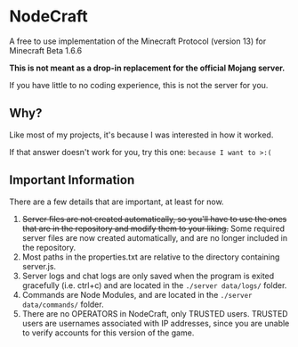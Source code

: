 # NodeCraft
A free to use implementation of the Minecraft Protocol (version 13) for Minecraft Beta 1.6.6

**This is not meant as a drop-in replacement for the official Mojang server.**

If you have little to no coding experience, this is not the server for you.

## Why?
Like most of my projects, it's because I was interested in how it worked.

If that answer doesn't work for you, try this one: `because I want to >:(`

## Important Information
There are a few details that are important, at least for now.
1. ~~Server files are not created automatically, so you'll have to use the ones that are in the repository and modify them to your liking.~~ Some required server files are now created automatically, and are no longer included in the repository.
2. Most paths in the properties.txt are relative to the directory containing server.js.
3. Server logs and chat logs are only saved when the program is exited gracefully (i.e. ctrl+c) and are located in the `./server data/logs/` folder.
4. Commands are Node Modules, and are located in the `./server data/commands/` folder.
5. There are no OPERATORS in NodeCraft, only TRUSTED users. TRUSTED users are usernames associated with IP addresses, since you are unable to verify accounts for this version of the game.
